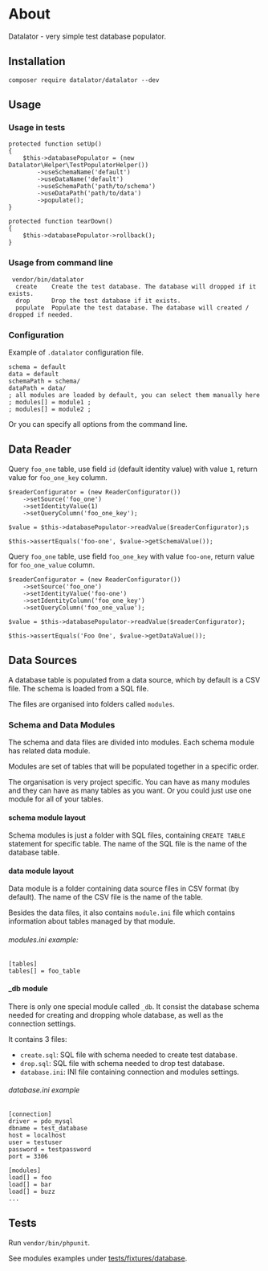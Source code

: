 # About
Datalator - very simple test database populator.


## Installation

`composer require datalator/datalator --dev`

## Usage

### Usage in tests

```
protected function setUp()
{
    $this->databasePopulator = (new Datalator\Helper\TestPopulatorHelper())
        ->useSchemaName('default')
        ->useDataName('default')
        ->useSchemaPath('path/to/schema')
        ->useDataPath('path/to/data')
        ->populate();
}

protected function tearDown()
{
    $this->databasePopulator->rollback();
}
```

### Usage from command line
```
 vendor/bin/datalator 
  create    Create the test database. The database will dropped if it exists.
  drop      Drop the test database if it exists.
  populate  Populate the test database. The database will created / dropped if needed.
 ```


### Configuration

Example of `.datalator` configuration file.
```
schema = default
data = default
schemaPath = schema/
dataPath = data/
; all modules are loaded by default, you can select them manually here
; modules[] = module1 ;
; modules[] = module2 ;
```
Or you can specify all options from the command line.
 
## Data Reader
Query `foo_one` table, use field `id` (default identity value) with value `1`, return value for `foo_one_key` column.

```
$readerConfigurator = (new ReaderConfigurator())
    ->setSource('foo_one')
    ->setIdentityValue(1)
    ->setQueryColumn('foo_one_key');

$value = $this->databasePopulator->readValue($readerConfigurator);s

$this->assertEquals('foo-one', $value->getSchemaValue());
```

Query `foo_one` table, use field `foo_one_key` with value `foo-one`, return value for `foo_one_value` column.
```
$readerConfigurator = (new ReaderConfigurator())
    ->setSource('foo_one')
    ->setIdentityValue('foo-one')
    ->setIdentityColumn('foo_one_key')
    ->setQueryColumn('foo_one_value');

$value = $this->databasePopulator->readValue($readerConfigurator);

$this->assertEquals('Foo One', $value->getDataValue());
```


## Data Sources
A database table is populated from a data source, which by default is a CSV file.
The schema is loaded from a SQL file.

The files are organised into folders called `modules`.

### Schema and Data Modules
The schema and data files are divided into modules. 
Each schema module has related data module.

Modules are set of tables that will be populated together in a specific order.

The organisation is very project specific.
You can have as many modules and they can have as many tables as you want.
Or you could just use one module for all of your tables.


#### schema module layout
Schema modules is just a folder with SQL files, containing `CREATE TABLE` statement for specific table.
The name of the SQL file is the name of the database table.

#### data module layout
Data module is a folder containing data source files in CSV format (by default).
The name of the CSV file is the name of the table.

Besides the data files, it also contains `module.ini` file which contains information
about tables managed by that module.

###### modules.ini example:
```
[tables]
tables[] = foo_table
```


#### _db module
There is only one special module called `_db`.
It consist the  database schema needed for creating and dropping whole database, 
as well as the connection settings.

It contains 3 files:

 - `create.sql`: SQL file with schema needed to create test database.
 - `drop.sql`: SQL file with schema needed to drop test database.
 - `database.ini`: INI file containing connection and modules settings.


###### database.ini example
```
[connection]
driver = pdo_mysql
dbname = test_database
host = localhost
user = testuser
password = testpassword
port = 3306

[modules]
load[] = foo
load[] = bar
load[] = buzz
...
```


## Tests
Run `vendor/bin/phpunit`. 

See modules examples under [tests/fixtures/database](https://github.com/oliwierptak/datalator/tree/master/tests/fixtures/database).

